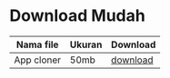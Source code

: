 # Download Mudah
| Nama file | Ukuran | Download |
| --------- | ------ | -------- |
| App cloner | 50mb  | [download](https://github.com) |
